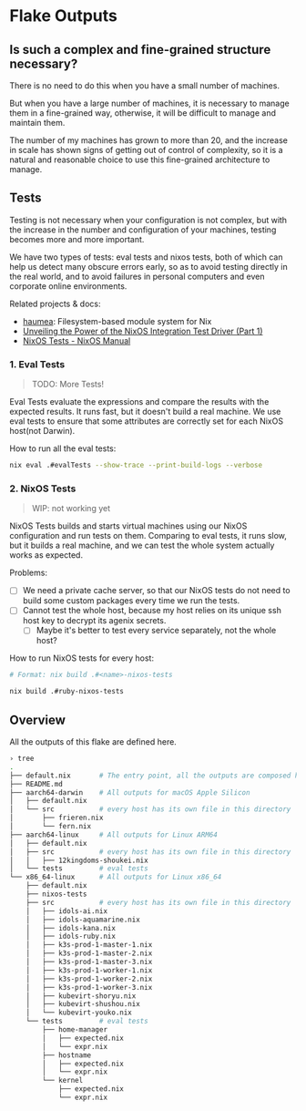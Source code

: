 # Flake Outputs

## Is such a complex and fine-grained structure necessary?

There is no need to do this when you have a small number of machines.

But when you have a large number of machines, it is necessary to manage them in a fine-grained way,
otherwise, it will be difficult to manage and maintain them.

The number of my machines has grown to more than 20, and the increase in scale has shown signs of
getting out of control of complexity, so it is a natural and reasonable choice to use this
fine-grained architecture to manage.

## Tests

Testing is not necessary when your configuration is not complex, but with the increase in the number
and configuration of your machines, testing becomes more and more important.

We have two types of tests: eval tests and nixos tests, both of which can help us detect many
obscure errors early, so as to avoid testing directly in the real world, and to avoid failures in
personal computers and even corporate online environments.

Related projects & docs:

- [haumea](https://github.com/nix-community/haumea): Filesystem-based module system for Nix
- [Unveiling the Power of the NixOS Integration Test Driver (Part 1)](https://nixcademy.com/2023/10/24/nixos-integration-tests/)
- [NixOS Tests - NixOS Manual](https://nixos.org/manual/nixos/stable/#sec-nixos-tests)

### 1. Eval Tests

> TODO: More Tests!

Eval Tests evaluate the expressions and compare the results with the expected results. It runs fast,
but it doesn't build a real machine. We use eval tests to ensure that some attributes are correctly
set for each NixOS host(not Darwin).

How to run all the eval tests:

```bash
nix eval .#evalTests --show-trace --print-build-logs --verbose
```

### 2. NixOS Tests

> WIP: not working yet

NixOS Tests builds and starts virtual machines using our NixOS configuration and run tests on them.
Comparing to eval tests, it runs slow, but it builds a real machine, and we can test the whole
system actually works as expected.

Problems:

- [ ] We need a private cache server, so that our NixOS tests do not need to build some custom
      packages every time we run the tests.
- [ ] Cannot test the whole host, because my host relies on its unique ssh host key to decrypt its
      agenix secrets.
  - [ ] Maybe it's better to test every service separately, not the whole host?

How to run NixOS tests for every host:

```bash
# Format: nix build .#<name>-nixos-tests

nix build .#ruby-nixos-tests
```

## Overview

All the outputs of this flake are defined here.

```bash
› tree
.
├── default.nix       # The entry point, all the outputs are composed here.
├── README.md
├── aarch64-darwin    # All outputs for macOS Apple Silicon
│   ├── default.nix
│   └── src           # every host has its own file in this directory
│       ├── frieren.nix
│       └── fern.nix
├── aarch64-linux     # All outputs for Linux ARM64
│   ├── default.nix
│   ├── src           # every host has its own file in this directory
│   │   ├── 12kingdoms-shoukei.nix
│   └── tests         # eval tests
└── x86_64-linux      # All outputs for Linux x86_64
    ├── default.nix
    ├── nixos-tests
    ├── src           # every host has its own file in this directory
    │   ├── idols-ai.nix
    │   ├── idols-aquamarine.nix
    │   ├── idols-kana.nix
    │   ├── idols-ruby.nix
    │   ├── k3s-prod-1-master-1.nix
    │   ├── k3s-prod-1-master-2.nix
    │   ├── k3s-prod-1-master-3.nix
    │   ├── k3s-prod-1-worker-1.nix
    │   ├── k3s-prod-1-worker-2.nix
    │   ├── k3s-prod-1-worker-3.nix
    │   ├── kubevirt-shoryu.nix
    │   ├── kubevirt-shushou.nix
    │   └── kubevirt-youko.nix
    └── tests         # eval tests
        ├── home-manager
        │   ├── expected.nix
        │   └── expr.nix
        ├── hostname
        │   ├── expected.nix
        │   └── expr.nix
        └── kernel
            ├── expected.nix
            └── expr.nix
```
